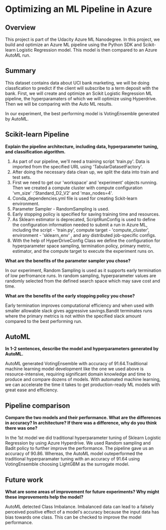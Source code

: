 # Optimizing an ML Pipeline in Azure

## Overview

This project is part of the Udacity Azure ML Nanodegree.
In this project, we build and optimize an Azure ML pipeline using the Python SDK and Scikit-learn Logistic Regression model.
This model is then compared to an Azure AutoML run.

## Summary

This dataset contains data about UCI bank marketing, we will be doing classfication to predict if the client will subscribe to a term deposit with the bank. First, we will create and optimize an Scikit Logistic Regression ML pipeline, the hyperparamaters of which we will optimize using Hyperdrive. Then we will be comparing with the Auto ML results. 

In our experiment, the best performing model is VotingEnsemble generated by AutoML.

## Scikit-learn Pipeline
**Explain the pipeline architecture, including data, hyperparameter tuning, and classification algorithm.**

1.  As part of our pipeline, we'll need a training script 'train.py'. Data is imported from the specified URL using 'TabularDatasetFactory'.
2.  After doing the necessary data clean up, we split the data into train and test sets. 
3.  First we need to get our 'workspace'  and 'experiment' objects running. Then we created a compute cluster with compute configuration 'vm_size' :'Standard_D2_V2' and   'max_nodes=4'.
4.  Conda_dependencies.yml file is used for creating Sckit-learn environment.
5.  Parameter Sampler - RandomSampling is used.
6.  Early stopping policy is specified for saving training time and resources.
7.  As Sklearn estimator is deprecated, ScriptRunConfig is used to define the configuration information needed to submit a run in Azure ML, including the script - 'train.py', compute target - 'compute_cluster', environment - 'sklearn_env' , and any distributed job-specific configs.
8.  With the help of HyperDriveConfig Class we define the configuration for hyperparameter space sampling, termination policy, primary metric, estimator, and the compute  target to execute the experiment runs on. 

**What are the benefits of the parameter sampler you chose?**

In our experiment, Random Sampling is used as it supports early termination of low perfromance runs. In random sampling, hyperparameter values are randomly selected from the defined search space which may save cost and time.

**What are the benefits of the early stopping policy you chose?**

Early termination improves computational efficiency and when used with smaller allowable slack gives aggressive savings.Bandit terminates runs where the primary metrics is not within the specified slack amount compared to the best performing run.

## AutoML
**In 1-2 sentences, describe the model and hyperparameters generated by AutoML.**

AutoML generated VotingEnsemble with accuracy of 91.64.Traditional machine learning model development like the one we used above is resource-intensive, requiring significant domain knowledge and time to produce and compare dozens of models. With automated machine learning, we can accelerate the time it takes to get production-ready ML models with great ease and efficiency.

## Pipeline comparison
**Compare the two models and their performance. What are the differences in accuracy? In architecture? If there was a difference, why do you think there was one?**

In the 1st model we did traditional hyperparameter tuning of Sklearn Logistic Regression by using Azure Hyperdrive. We used Random sampling and Badit policy to further improve the performance. The pipeline gave us an accuracy of 90.86. Whereas, the AutoML model outeperformed the traditional hyperparamater tuning with an accuracy of 91.64 using VotingEnsemble choosing LightGBM as the surrogate model.

## Future work
**What are some areas of improvement for future experiments? Why might these improvements help the model?**

AutoML detected Class Imbalance. Imbalanced data can lead to a falsely perceived positive effect of a model's accuracy because the input data has bias towards one class.
This can be checked to improve the model performance.
